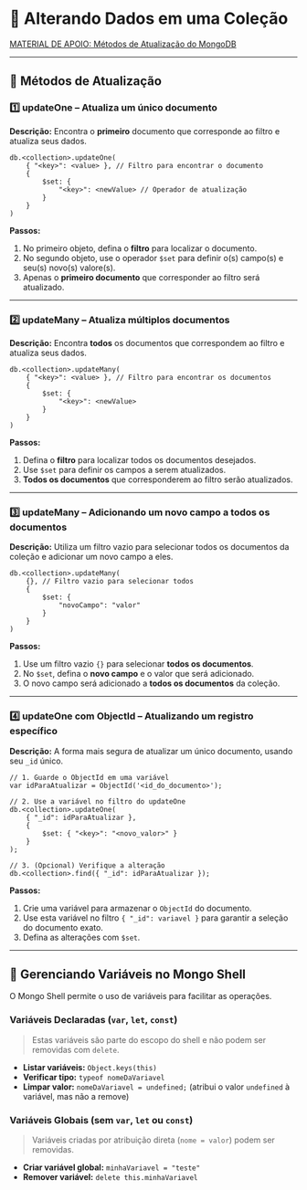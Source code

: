# 🔄 Alterando Dados em uma Coleção

[MATERIAL DE APOIO: Métodos de Atualização do MongoDB](https://www.mongodb.com/docs/manual/reference/update-methods/)

---

## 🔹 Métodos de Atualização

### 1️⃣ updateOne – Atualiza um único documento

**Descrição:** Encontra o **primeiro** documento que corresponde ao filtro e atualiza seus dados.

<pre><code>db.&lt;collection&gt;.updateOne(
    { "&lt;key&gt;": &lt;value&gt; }, // Filtro para encontrar o documento
    { 
        $set: { 
            "&lt;key&gt;": &lt;newValue&gt; // Operador de atualização
        } 
    }
)</code></pre>

**Passos:**
1.  No primeiro objeto, defina o **filtro** para localizar o documento.
2.  No segundo objeto, use o operador `$set` para definir o(s) campo(s) e seu(s) novo(s) valore(s).
3.  Apenas o **primeiro documento** que corresponder ao filtro será atualizado.

---

### 2️⃣ updateMany – Atualiza múltiplos documentos

**Descrição:** Encontra **todos** os documentos que correspondem ao filtro e atualiza seus dados.

<pre><code>db.&lt;collection&gt;.updateMany(
    { "&lt;key&gt;": &lt;value&gt; }, // Filtro para encontrar os documentos
    { 
        $set: { 
            "&lt;key&gt;": &lt;newValue&gt;
        } 
    }
)</code></pre>

**Passos:**
1.  Defina o **filtro** para localizar todos os documentos desejados.
2.  Use `$set` para definir os campos a serem atualizados.
3.  **Todos os documentos** que corresponderem ao filtro serão atualizados.

---

### 3️⃣ updateMany – Adicionando um novo campo a todos os documentos

**Descrição:** Utiliza um filtro vazio para selecionar todos os documentos da coleção e adicionar um novo campo a eles.

<pre><code>db.&lt;collection&gt;.updateMany(
    {}, // Filtro vazio para selecionar todos
    { 
        $set: { 
            "novoCampo": "valor" 
        } 
    }
)</code></pre>

**Passos:**
1.  Use um filtro vazio `{}` para selecionar **todos os documentos**.
2.  No `$set`, defina o **novo campo** e o valor que será adicionado.
3.  O novo campo será adicionado a **todos os documentos** da coleção.

---

### 4️⃣ updateOne com ObjectId – Atualizando um registro específico

**Descrição:** A forma mais segura de atualizar um único documento, usando seu `_id` único.

<pre><code>// 1. Guarde o ObjectId em uma variável
var idParaAtualizar = ObjectId('&lt;id_do_documento&gt;');

// 2. Use a variável no filtro do updateOne
db.&lt;collection&gt;.updateOne(
    { "_id": idParaAtualizar },
    {
        $set: { "&lt;key&gt;": "&lt;novo_valor&gt;" }
    }
);

// 3. (Opcional) Verifique a alteração
db.&lt;collection&gt;.find({ "_id": idParaAtualizar });
</code></pre>

**Passos:**
1.  Crie uma variável para armazenar o `ObjectId` do documento.
2.  Use esta variável no filtro `{ "_id": variavel }` para garantir a seleção do documento exato.
3.  Defina as alterações com `$set`.

---

## 📝 Gerenciando Variáveis no Mongo Shell

O Mongo Shell permite o uso de variáveis para facilitar as operações.

### Variáveis Declaradas (`var`, `let`, `const`)
> Estas variáveis são parte do escopo do shell e não podem ser removidas com `delete`.

*   **Listar variáveis:** `Object.keys(this)`
*   **Verificar tipo:** `typeof nomeDaVariavel`
*   **Limpar valor:** `nomeDaVariavel = undefined;` (atribui o valor `undefined` à variável, mas não a remove)

### Variáveis Globais (sem `var`, `let` ou `const`)
> Variáveis criadas por atribuição direta (`nome = valor`) podem ser removidas.

*   **Criar variável global:** `minhaVariavel = "teste"`
*   **Remover variável:** `delete this.minhaVariavel`
